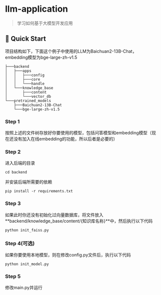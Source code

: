 # llm-application

> 学习如何基于大模型开发应用

## 🚀 Quick Start
项目结构如下，下面这个例子中使用的LLM为Baichuan2-13B-Chat，embedding模型为bge-large-zh-v1.5
```
├───backend
│   ├───apps
│   │   ├───config
│   │   ├───core
│   │   └───handle
│   └───knowledge_base
│       ├───content
│       └───vector_db
└───pretrained_models
    ├───Baichuan2-13B-Chat
    └───bge-large-zh-v1.5
```
### Step 1
按照上述的文件树存放好你要使用的模型，包括问答模型和embedding模型（现在还没有加入在线embedding的功能，所以后者是必要的）
### Step 2
进入后端的目录
```
cd backend
```
并安装后端所需要的依赖
```
pip install -r requirements.txt
```
### Step 3
如果此时你还没有初始化过向量数据库，将文件放入**backend/knowledge_base/content/{知识库名称}**中，然后执行以下代码
```
python init_faiss.py
```
### Step 4(可选)
如果你要使用本地模型，则在修改config.py文件后，执行以下代码
```
python init_model.py
```
### Step 5
修改main.py并运行
